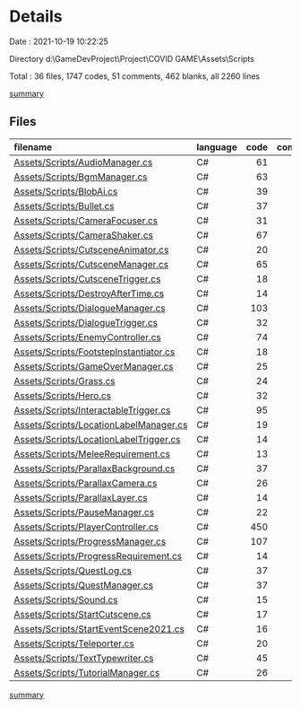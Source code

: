 # Details

Date : 2021-10-19 10:22:25

Directory d:\GameDevProject\Project\COVID GAME\Assets\Scripts

Total : 36 files,  1747 codes, 51 comments, 462 blanks, all 2260 lines

[summary](results.md)

## Files
| filename | language | code | comment | blank | total |
| :--- | :--- | ---: | ---: | ---: | ---: |
| [Assets/Scripts/AudioManager.cs](/Assets/Scripts/AudioManager.cs) | C# | 61 | 0 | 20 | 81 |
| [Assets/Scripts/BgmManager.cs](/Assets/Scripts/BgmManager.cs) | C# | 63 | 0 | 19 | 82 |
| [Assets/Scripts/BlobAi.cs](/Assets/Scripts/BlobAi.cs) | C# | 39 | 0 | 10 | 49 |
| [Assets/Scripts/Bullet.cs](/Assets/Scripts/Bullet.cs) | C# | 37 | 2 | 6 | 45 |
| [Assets/Scripts/CameraFocuser.cs](/Assets/Scripts/CameraFocuser.cs) | C# | 31 | 1 | 7 | 39 |
| [Assets/Scripts/CameraShaker.cs](/Assets/Scripts/CameraShaker.cs) | C# | 67 | 9 | 14 | 90 |
| [Assets/Scripts/CutsceneAnimator.cs](/Assets/Scripts/CutsceneAnimator.cs) | C# | 20 | 0 | 4 | 24 |
| [Assets/Scripts/CutsceneManager.cs](/Assets/Scripts/CutsceneManager.cs) | C# | 65 | 3 | 20 | 88 |
| [Assets/Scripts/CutsceneTrigger.cs](/Assets/Scripts/CutsceneTrigger.cs) | C# | 18 | 0 | 4 | 22 |
| [Assets/Scripts/DestroyAfterTime.cs](/Assets/Scripts/DestroyAfterTime.cs) | C# | 14 | 2 | 4 | 20 |
| [Assets/Scripts/DialogueManager.cs](/Assets/Scripts/DialogueManager.cs) | C# | 103 | 3 | 27 | 133 |
| [Assets/Scripts/DialogueTrigger.cs](/Assets/Scripts/DialogueTrigger.cs) | C# | 32 | 0 | 9 | 41 |
| [Assets/Scripts/EnemyController.cs](/Assets/Scripts/EnemyController.cs) | C# | 74 | 0 | 13 | 87 |
| [Assets/Scripts/FootstepInstantiator.cs](/Assets/Scripts/FootstepInstantiator.cs) | C# | 18 | 0 | 7 | 25 |
| [Assets/Scripts/GameOverManager.cs](/Assets/Scripts/GameOverManager.cs) | C# | 25 | 0 | 7 | 32 |
| [Assets/Scripts/Grass.cs](/Assets/Scripts/Grass.cs) | C# | 24 | 0 | 6 | 30 |
| [Assets/Scripts/Hero.cs](/Assets/Scripts/Hero.cs) | C# | 32 | 0 | 11 | 43 |
| [Assets/Scripts/InteractableTrigger.cs](/Assets/Scripts/InteractableTrigger.cs) | C# | 95 | 3 | 24 | 122 |
| [Assets/Scripts/LocationLabelManager.cs](/Assets/Scripts/LocationLabelManager.cs) | C# | 19 | 0 | 7 | 26 |
| [Assets/Scripts/LocationLabelTrigger.cs](/Assets/Scripts/LocationLabelTrigger.cs) | C# | 14 | 0 | 4 | 18 |
| [Assets/Scripts/MeleeRequirement.cs](/Assets/Scripts/MeleeRequirement.cs) | C# | 13 | 0 | 3 | 16 |
| [Assets/Scripts/ParallaxBackground.cs](/Assets/Scripts/ParallaxBackground.cs) | C# | 37 | 0 | 4 | 41 |
| [Assets/Scripts/ParallaxCamera.cs](/Assets/Scripts/ParallaxCamera.cs) | C# | 26 | 0 | 1 | 27 |
| [Assets/Scripts/ParallaxLayer.cs](/Assets/Scripts/ParallaxLayer.cs) | C# | 14 | 0 | 2 | 16 |
| [Assets/Scripts/PauseManager.cs](/Assets/Scripts/PauseManager.cs) | C# | 22 | 0 | 6 | 28 |
| [Assets/Scripts/PlayerController.cs](/Assets/Scripts/PlayerController.cs) | C# | 450 | 22 | 125 | 597 |
| [Assets/Scripts/ProgressManager.cs](/Assets/Scripts/ProgressManager.cs) | C# | 107 | 1 | 41 | 149 |
| [Assets/Scripts/ProgressRequirement.cs](/Assets/Scripts/ProgressRequirement.cs) | C# | 14 | 2 | 5 | 21 |
| [Assets/Scripts/QuestLog.cs](/Assets/Scripts/QuestLog.cs) | C# | 37 | 2 | 9 | 48 |
| [Assets/Scripts/QuestManager.cs](/Assets/Scripts/QuestManager.cs) | C# | 37 | 0 | 8 | 45 |
| [Assets/Scripts/Sound.cs](/Assets/Scripts/Sound.cs) | C# | 15 | 0 | 7 | 22 |
| [Assets/Scripts/StartCutscene.cs](/Assets/Scripts/StartCutscene.cs) | C# | 17 | 0 | 4 | 21 |
| [Assets/Scripts/StartEventScene2021.cs](/Assets/Scripts/StartEventScene2021.cs) | C# | 16 | 0 | 8 | 24 |
| [Assets/Scripts/Teleporter.cs](/Assets/Scripts/Teleporter.cs) | C# | 20 | 0 | 4 | 24 |
| [Assets/Scripts/TextTypewriter.cs](/Assets/Scripts/TextTypewriter.cs) | C# | 45 | 1 | 7 | 53 |
| [Assets/Scripts/TutorialManager.cs](/Assets/Scripts/TutorialManager.cs) | C# | 26 | 0 | 5 | 31 |

[summary](results.md)